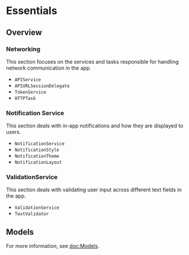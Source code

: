 # Essentials

## Overview



### Networking

This section focuses on the services and tasks responsible for handling network communication in the app.

- ``APIService``
- ``APIURLSessionDelegate``
- ``TokenService``
- ``HTTPTask``

### Notification Service

This section deals with in-app notifications and how they are displayed to users.

- ``NotificationService``
- ``NotificationStyle``
- ``NotificationTheme``
- ``NotificationLayout``

### ValidationService

This section deals with validating user input across different text fields in the app.

- ``ValidationService``
- ``TextValidator``

## Models

For more information, see <doc:Models>.
